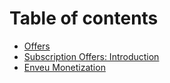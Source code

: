 # Table of contents

* [Offers](README.md)
* [Subscription Offers: Introduction](subscription-offers-introduction.md)
* [Enveu Monetization](enveu-monetization.md)
